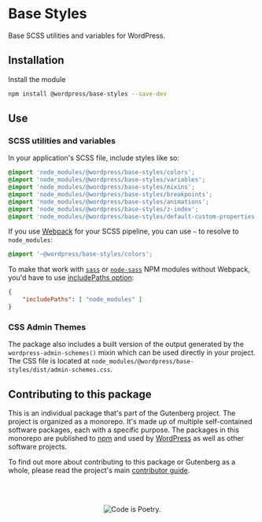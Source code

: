 # Base Styles

Base SCSS utilities and variables for WordPress.

## Installation

Install the module

```bash
npm install @wordpress/base-styles --save-dev
```

## Use

### SCSS utilities and variables

In your application's SCSS file, include styles like so:

```scss
@import 'node_modules/@wordpress/base-styles/colors';
@import 'node_modules/@wordpress/base-styles/variables';
@import 'node_modules/@wordpress/base-styles/mixins';
@import 'node_modules/@wordpress/base-styles/breakpoints';
@import 'node_modules/@wordpress/base-styles/animations';
@import 'node_modules/@wordpress/base-styles/z-index';
@import 'node_modules/@wordpress/base-styles/default-custom-properties';
```

If you use [Webpack](https://webpack.js.org/) for your SCSS pipeline, you can use `~` to resolve to `node_modules`:

```scss
@import '~@wordpress/base-styles/colors';
```

To make that work with [`sass`](https://www.npmjs.com/package/sass) or [`node-sass`](https://www.npmjs.com/package/node-sass) NPM modules without Webpack, you'd have to use [includePaths option](https://sass-lang.com/documentation/js-api#includepaths):

```json
{
	"includePaths": [ "node_modules" ]
}
```

### CSS Admin Themes

The package also includes a built version of the output generated by the `wordpress-admin-schemes()` mixin which can be used directly in your project. The CSS file is located at `node_modules/@wordpress/base-styles/dist/admin-schemes.css`.

## Contributing to this package

This is an individual package that's part of the Gutenberg project. The project is organized as a monorepo. It's made up of multiple self-contained software packages, each with a specific purpose. The packages in this monorepo are published to [npm](https://www.npmjs.com/) and used by [WordPress](https://make.wordpress.org/core/) as well as other software projects.

To find out more about contributing to this package or Gutenberg as a whole, please read the project's main [contributor guide](https://github.com/WordPress/gutenberg/tree/HEAD/CONTRIBUTING.md).

<br /><br /><p align="center"><img src="https://s.w.org/style/images/codeispoetry.png?1" alt="Code is Poetry." /></p>
